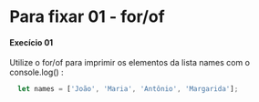 # Para fixar 01 - for/of

#### Execício 01 

Utilize o for/of para imprimir os elementos da lista names com o console.log() :

```js
  let names = ['João', 'Maria', 'Antônio', 'Margarida'];
```
